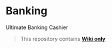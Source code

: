 # Banking
Ultimate Banking Cashier


> This repository contains [**Wiki only**](https://github.com/reflexLabs/Banking/wiki)
